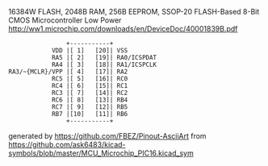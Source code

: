 16384W FLASH, 2048B RAM, 256B EEPROM, SSOP-20
FLASH-Based 8-Bit CMOS Microcontroller Low Power
http://ww1.microchip.com/downloads/en/DeviceDoc/40001839B.pdf


	                +-----------+
	            VDD |[ 1]   [20]| VSS
	            RA5 |[ 2]   [19]| RA0/ICSPDAT
	            RA4 |[ 3]   [18]| RA1/ICSPCLK
	RA3/~{MCLR}/VPP |[ 4]   [17]| RA2
	            RC5 |[ 5]   [16]| RC0
	            RC4 |[ 6]   [15]| RC1
	            RC3 |[ 7]   [14]| RC2
	            RC6 |[ 8]   [13]| RB4
	            RC7 |[ 9]   [12]| RB5
	            RB7 |[10]   [11]| RB6
	                +-----------+


generated by https://github.com/FBEZ/Pinout-AsciiArt from https://github.com/ask6483/kicad-symbols/blob/master/MCU_Microchip_PIC16.kicad_sym